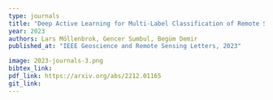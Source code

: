 ```yaml
---
type: journals
title: "Deep Active Learning for Multi-Label Classification of Remote Sensing Images"
year: 2023
authors: Lars Möllenbrok, Gencer Sumbul, Begüm Demir
published_at: "IEEE Geoscience and Remote Sensing Letters, 2023"

image: 2023-journals-3.png
bibtex_link:
pdf_link: https://arxiv.org/abs/2212.01165
git_link: 
---
```

